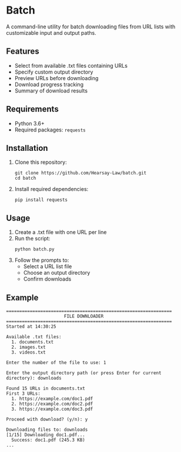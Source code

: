 # Batch

A command-line utility for batch downloading files from URL lists with customizable input and output paths.

## Features

- Select from available .txt files containing URLs
- Specify custom output directory
- Preview URLs before downloading
- Download progress tracking
- Summary of download results

## Requirements

- Python 3.6+
- Required packages: `requests`

## Installation

1. Clone this repository:
   ```
   git clone https://github.com/Hearsay-Law/batch.git
   cd batch
   ```

2. Install required dependencies:
   ```
   pip install requests
   ```

## Usage

1. Create a .txt file with one URL per line
2. Run the script:
   ```
   python batch.py
   ```
3. Follow the prompts to:
   - Select a URL list file
   - Choose an output directory
   - Confirm downloads

## Example

```
===============================================================
                      FILE DOWNLOADER
===============================================================
Started at 14:30:25

Available .txt files:
  1. documents.txt
  2. images.txt
  3. videos.txt

Enter the number of the file to use: 1

Enter the output directory path (or press Enter for current directory): downloads

Found 15 URLs in documents.txt
First 3 URLs:
  1. https://example.com/doc1.pdf
  2. https://example.com/doc2.pdf
  3. https://example.com/doc3.pdf

Proceed with download? (y/n): y

Downloading files to: downloads
[1/15] Downloading doc1.pdf...
  Success: doc1.pdf (245.3 KB)
...
```
